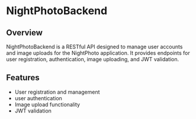# NightPhotoBackend

## Overview
NightPhotoBackend is a RESTful API designed to manage user accounts and image uploads for the NightPhoto application.
It provides endpoints for user registration, authentication, image uploading, and JWT validation. 

## Features
- User registration and management
- user authentication
- Image upload functionality
- JWT validation

